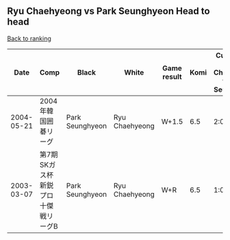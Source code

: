 ## Ryu Chaehyeong vs Park Seunghyeon Head to head

[Back to ranking](../../index.md)




| **Date** | **Comp** | **Black** | **White** | **Game result** | **Komi** | **Cumulative Ryu Chaehyeong vs Park Seunghyeon** | **Ryu Chaehyeong streak** | **Park Seunghyeon streak** | 
| --- | --- | --- | --- | --- | --- | --- | --- | --- |
| 2004-05-21 | 2004年韓国囲碁リーグ | Park Seunghyeon | Ryu Chaehyeong | W+1.5 | 6.5 | 2:0 | 2 | 0 | 
| 2003-03-07 | 第7期SKガス杯新鋭プロ十傑戦リーグB | Park Seunghyeon | Ryu Chaehyeong | W+R | 6.5 | 1:0 | 1 | 0 |




